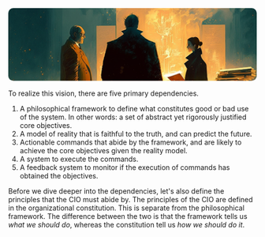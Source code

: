 <style>

    .md-typeset h1,
    .md-content__button {

        display: none;

    }

</style>

<img src="../../../assets/page.introduction.png" style="clip-path: inset(64px 0px 64px 0px round 10px); margin: -64px 0px -64px 0px; ">

To realize this vision, there are five primary dependencies.

1. A philosophical framework to define what constitutes good or bad use of the system. In other words: a set of abstract yet rigorously justified core objectives.
2. A model of reality that is faithful to the truth, and can predict the future.
3. Actionable commands that abide by the framework, and are likely to achieve the core objectives given the reality model.
4. A system to execute the commands.
5. A feedback system to monitor if the execution of commands has obtained the objectives.

Before we dive deeper into the dependencies, let's also define the principles that the CIO must abide by. The principles of the CIO are defined in the organizational constitution. This is separate from the philosophical framework. The difference between the two is that the framework tells us *what we should do*, whereas the constitution tell us *how we should do it*.

